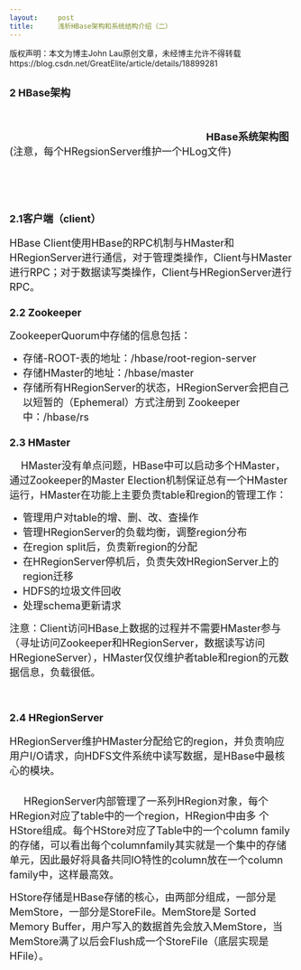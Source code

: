 ```yaml
---
layout:     post
title:      浅析HBase架构和系统结构介绍（二）
---
```

<div id="article_content" class="article_content clearfix csdn-tracking-statistics" data-pid="blog" data-mod="popu_307" data-dsm="post">
								<div class="article-copyright">
					版权声明：本文为博主John Lau原创文章，未经博主允许不得转载					https://blog.csdn.net/GreatElite/article/details/18899281				</div>
								            <link rel="stylesheet" href="https://csdnimg.cn/release/phoenix/template/css/ck_htmledit_views-f76675cdea.css">
						<div class="htmledit_views" id="content_views">
                
<h2><span style="font-size:18px;">2 HBase架构</span></h2>
<p><span style="font-size:18px;"> <img src="https://img-blog.csdn.net/20140202121537812?watermark/2/text/aHR0cDovL2Jsb2cuY3Nkbi5uZXQvR3JlYXRFbGl0ZQ==/font/5a6L5L2T/fontsize/400/fill/I0JBQkFCMA==/dissolve/70/gravity/SouthEast" alt=""></span></p>
<p><span style="font-size:18px;">                                                                     <strong>HBase系统架构图</strong>(注意，每个HRegsionServer维护一个HLog文件)</span></p>
<span style="font-size:18px;"><br clear="all"></span>
<p><span style="font-size:18px;"> </span></p>
<h3><span style="font-size:18px;">2.1客户端（client）</span></h3>
<p><span style="font-size:18px;">HBase Client使用HBase的RPC机制与HMaster和HRegionServer进行通信，对于管理类操作，Client与HMaster进行RPC；对于数据读写类操作，Client与HRegionServer进行RPC。</span></p>
<h3><span style="font-size:18px;">2.2 Zookeeper</span></h3>
<p><span style="font-size:18px;">ZookeeperQuorum中存储的信息包括：</span></p>
<ul type="disc"><li><span style="font-size:18px;">存储-ROOT-表的地址：/hbase/root-region-server</span> </li><li><span style="font-size:18px;">存储HMaster的地址：/hbase/master</span> </li><li><span style="font-size:18px;">存储所有HRegionServer的状态，HRegionServer会把自己以短暂的（Ephemeral）方式注册到 Zookeeper中：/hbase/rs</span></li></ul><h3><span style="font-size:18px;">2.3 HMaster</span></h3>
<p><span style="font-size:18px;">    HMaster没有单点问题，HBase中可以启动多个HMaster，通过Zookeeper的Master Election机制保证总有一个HMaster运行，HMaster在功能上主要负责table和region的管理工作：</span></p>
<ul type="disc"><li><span style="font-size:18px;">管理用户对table的增、删、改、查操作</span> </li><li><span style="font-size:18px;">管理HRegionServer的负载均衡，调整region分布</span> </li><li><span style="font-size:18px;">在region split后，负责新region的分配</span> </li><li><span style="font-size:18px;">在HRegionServer停机后，负责失效HRegionServer上的region迁移</span></li><li><span style="font-size:18px;">HDFS的垃圾文件回收</span> </li><li><span style="font-size:18px;">处理schema更新请求</span></li></ul><p><span style="font-size:18px;">注意：Client访问HBase上数据的过程并不需要HMaster参与（寻址访问Zookeeper和HRegionServer，数据读写访问HRegioneServer），HMaster仅仅维护者table和region的元数据信息，负载很低。</span></p>
<p><span style="font-size:18px;"> </span></p>
<h3><span style="font-size:18px;">2.4 HRegionServer</span></h3>
<p><span style="font-size:18px;">HRegionServer维护HMaster分配给它的region，并负责响应用户I/O请求，向HDFS文件系统中读写数据，是HBase中最核心的模块。</span></p>
<p><span style="font-size:18px;"><img src="https://img-blog.csdn.net/20140202121436906?watermark/2/text/aHR0cDovL2Jsb2cuY3Nkbi5uZXQvR3JlYXRFbGl0ZQ==/font/5a6L5L2T/fontsize/400/fill/I0JBQkFCMA==/dissolve/70/gravity/SouthEast" alt=""><br></span></p>
<p></p>
<p><span style="font-size:18px;">     HRegionServer内部管理了一系列HRegion对象，每个HRegion对应了table中的一个region，HRegion中由多 个HStore组成。每个HStore对应了Table中的一个column family的存储，可以看出每个columnfamily其实就是一个集中的存储单元，因此最好将具备共同IO特性的column放在一个column family中，这样最高效。</span></p>
<p><span style="font-size:18px;">HStore存储是HBase存储的核心，由两部分组成，一部分是MemStore，一部分是StoreFile。MemStore是 Sorted Memory Buffer，用户写入的数据首先会放入MemStore，当MemStore满了以后会Flush成一个StoreFile（底层实现是HFile）。</span></p>
<br clear="all">            </div>
                </div>